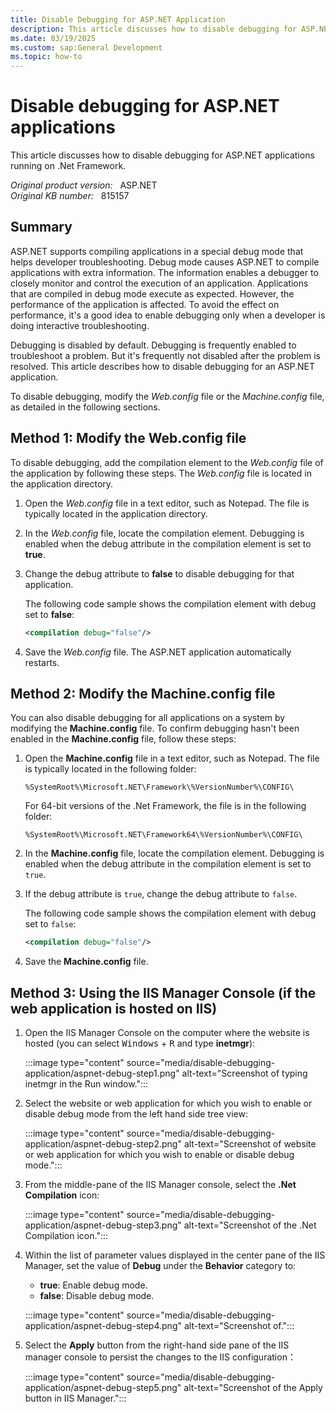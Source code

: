 ```yaml
---
title: Disable Debugging for ASP.NET Application
description: This article discusses how to disable debugging for ASP.NET applications.
ms.date: 03/19/2025
ms.custom: sap:General Development
ms.topic: how-to
---
```

# Disable debugging for ASP.NET applications

This article discusses how to disable debugging for ASP.NET applications running on .Net Framework.

_Original product version:_ &nbsp; ASP.NET  
_Original KB number:_ &nbsp; 815157

## Summary

ASP.NET supports compiling applications in a special debug mode that helps developer troubleshooting. Debug mode causes ASP.NET to compile applications with extra information. The information enables a debugger to closely monitor and control the execution of an application. Applications that are compiled in debug mode execute as expected. However, the performance of the application is affected. To avoid the effect on performance, it's a good idea to enable debugging only when a developer is doing interactive troubleshooting.

Debugging is disabled by default. Debugging is frequently enabled to troubleshoot a problem. But it's frequently not disabled after the problem is resolved. This article describes how to disable debugging for an ASP.NET application.

To disable debugging, modify the *Web.config* file or the *Machine.config* file, as detailed in the following sections.

## Method 1: Modify the Web.config file

To disable debugging, add the compilation element to the *Web.config* file of the application by following these steps. The *Web.config* file is located in the application directory.

1. Open the *Web.config* file in a text editor, such as Notepad. The file is typically located in the application directory.
2. In the *Web.config* file, locate the compilation element. Debugging is enabled when the debug attribute in the compilation element is set to **true**.
3. Change the debug attribute to **false** to disable debugging for that application.

    The following code sample shows the compilation element with debug set to **false**:

    ```xml
    <compilation debug="false"/>
    ```

4. Save the *Web.config* file. The ASP.NET application automatically restarts.

## Method 2: Modify the Machine.config file

You can also disable debugging for all applications on a system by modifying the **Machine.config** file. To confirm debugging hasn't been enabled in the **Machine.config** file, follow these steps:

1. Open the **Machine.config** file in a text editor, such as Notepad. The file is typically located in the following folder:  

   `%SystemRoot%\Microsoft.NET\Framework\%VersionNumber%\CONFIG\`

   For 64-bit versions of the .Net Framework, the file is in the following folder:

   `%SystemRoot%\Microsoft.NET\Framework64\%VersionNumber%\CONFIG\`
   
1. In the **Machine.config** file, locate the compilation element. Debugging is enabled when the debug attribute in the compilation element is set to `true`.
1. If the debug attribute is `true`, change the debug attribute to `false`.

   The following code sample shows the compilation element with debug set to `false`:

   ```xml
   <compilation debug="false"/>
   ```

1. Save the **Machine.config** file.

## Method 3: Using the IIS Manager Console (if the web application is hosted on IIS)

1. Open the IIS Manager Console on the computer where the website is hosted (you can select <kbd>Windows</kbd> + <kbd>R</kbd> and type **inetmgr**):

   :::image type="content" source="media/disable-debugging-application/aspnet-debug-step1.png" alt-text="Screenshot of typing inetmgr in the Run window.":::

1. Select the website or web application for which you wish to enable or disable debug mode from the left hand side tree view:

   :::image type="content" source="media/disable-debugging-application/aspnet-debug-step2.png" alt-text="Screenshot of website or web application for which you wish to enable or disable debug mode.":::

1. From the middle-pane of the IIS Manager console, select the **.Net Compilation** icon:

   :::image type="content" source="media/disable-debugging-application/aspnet-debug-step3.png" alt-text="Screenshot of the .Net Compilation icon.":::

1. Within the list of parameter values displayed in the center pane of the IIS Manager, set the value of **Debug** under the **Behavior** category to:

   - **true**: Enable debug mode.
   - **false**: Disable debug mode.

   :::image type="content" source="media/disable-debugging-application/aspnet-debug-step4.png" alt-text="Screenshot of.":::

5. Select the **Apply** button from the right-hand side pane of the IIS manager console to persist the changes to the IIS configuration： 

   :::image type="content" source="media/disable-debugging-application/aspnet-debug-step5.png" alt-text="Screenshot of the Apply button in IIS Manager.":::
